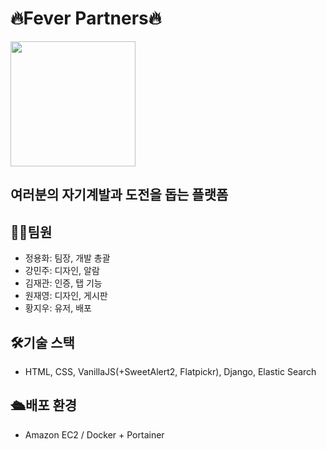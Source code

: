 # 🔥Fever Partners🔥
<img src="https://github.com/jaeyeong13/Fever-Partners/assets/141209201/9d0fb114-eb8f-4f2c-90dd-308f05d7e92b" width="200" height="200">

## 여러분의 자기계발과 도전을 돕는 플랫폼


## 🧑‍💻팀원
- 정용화: 팀장, 개발 총괄
- 강민주: 디자인, 알람
- 김재관: 인증, 탭 기능
- 원재영: 디자인, 게시판
- 황지우: 유저, 배포

## 🛠️기술 스택
- HTML, CSS, VanillaJS(+SweetAlert2, Flatpickr), Django, Elastic Search

## 🛳️배포 환경
- Amazon EC2 / Docker + Portainer
